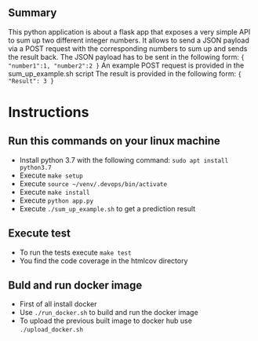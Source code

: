 ## Summary

This python application is about a flask app that exposes a very simple API to sum up two different integer numbers. It allows to send a JSON payload via a POST request with the corresponding numbers to sum up and sends the result back. The JSON payload has to be sent in the following form:
`{
    "number1":1,
    "number2":2
}`
An example POST request is provided in the sum_up_example.sh script
The result is provided in the following form:
`{
  "Result": 3
}`

# Instructions

## Run this commands on your linux machine
* Install python 3.7 with the following command: `sudo apt install python3.7` 
* Execute `make setup`
* Execute `source ~/venv/.devops/bin/activate`
* Execute `make install`
* Execute `python app.py`
* Execute `./sum_up_example.sh` to get a prediction result

## Execute test
* To run the tests execute `make test`
* You find the code coverage in the htmlcov directory

## Buld and run docker image
* First of all install docker
* Use `./run_docker.sh` to build and run the docker image
* To upload the previous built image to docker hub use `./upload_docker.sh`